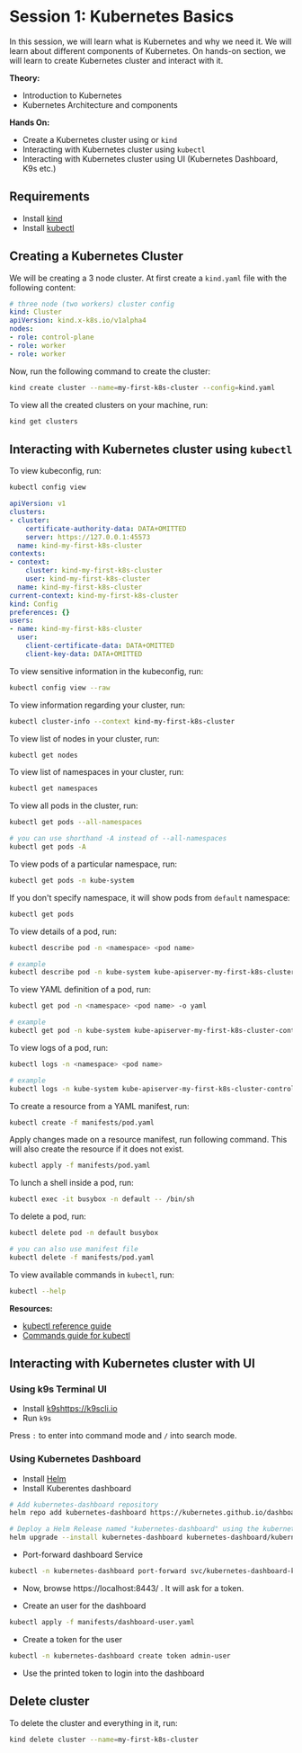 # Session 1: Kubernetes Basics

In this session, we will learn what is Kubernetes and why we need it. We will learn about different components of Kubernetes. On hands-on section, we will learn to create Kubernetes cluster and interact with it. 

**Theory:**
- Introduction to Kubernetes
- Kubernetes Architecture and components

**Hands On:**
- Create a Kubernetes cluster using or `kind`
- Interacting with Kubernetes cluster using `kubectl`
- Interacting with Kubernetes cluster using UI (Kubernetes Dashboard, K9s etc.)

## Requirements
- Install [kind](https://kind.sigs.k8s.io/docs/user/quick-start/)
- Install [kubectl](https://kubernetes.io/docs/tasks/tools/#kubectl)

## Creating a Kubernetes Cluster

We will be creating a 3 node cluster. At first create a `kind.yaml` file with the following content:

```yaml
# three node (two workers) cluster config
kind: Cluster
apiVersion: kind.x-k8s.io/v1alpha4
nodes:
- role: control-plane
- role: worker
- role: worker
```

Now, run the following command to create the cluster:

```bash
kind create cluster --name=my-first-k8s-cluster --config=kind.yaml
```

To view all the created clusters on your machine, run:
```bash
kind get clusters
```


## Interacting with Kubernetes cluster using `kubectl`

To view kubeconfig, run:
```bash
kubectl config view

```

```yaml
apiVersion: v1
clusters:
- cluster:
    certificate-authority-data: DATA+OMITTED
    server: https://127.0.0.1:45573
  name: kind-my-first-k8s-cluster
contexts:
- context:
    cluster: kind-my-first-k8s-cluster
    user: kind-my-first-k8s-cluster
  name: kind-my-first-k8s-cluster
current-context: kind-my-first-k8s-cluster
kind: Config
preferences: {}
users:
- name: kind-my-first-k8s-cluster
  user:
    client-certificate-data: DATA+OMITTED
    client-key-data: DATA+OMITTED
```

To view sensitive information in the kubeconfig, run:
```bash
kubectl config view --raw
```

To view information regarding your cluster, run:
```bash
kubectl cluster-info --context kind-my-first-k8s-cluster
```

  To view list of nodes in your cluster, run:
```bash
kubectl get nodes  
```

To view list of namespaces in your cluster, run:
```bash
kubectl get namespaces
```

To view all pods in the cluster, run:
  
```bash
kubectl get pods --all-namespaces

# you can use shorthand -A instead of --all-namespaces
kubectl get pods -A
```

To view pods of a particular namespace, run:

```bash
kubectl get pods -n kube-system
```

If you don't specify namespace, it will show pods from `default` namespace:
```bash
kubectl get pods
```

To view details of a pod, run:

```bash
kubectl describe pod -n <namespace> <pod name>

# example
kubectl describe pod -n kube-system kube-apiserver-my-first-k8s-cluster-control-plane 
```

To view YAML definition of a pod, run:

```bash
kubectl get pod -n <namespace> <pod name> -o yaml

# example
kubectl get pod -n kube-system kube-apiserver-my-first-k8s-cluster-control-plane -o yaml
```

To view logs of a pod, run:
```bash
kubectl logs -n <namespace> <pod name>

# example
kubectl logs -n kube-system kube-apiserver-my-first-k8s-cluster-control-plane
```

To create a resource from a YAML manifest, run:
```bash
kubectl create -f manifests/pod.yaml
```

Apply changes made on a resource manifest, run following command. This will also create the resource if it does not exist.
```bash
kubectl apply -f manifests/pod.yaml
```

To lunch a shell inside a pod, run:
```bash
kubectl exec -it busybox -n default -- /bin/sh 
```

To delete a pod, run:
```bash
kubectl delete pod -n default busybox

# you can also use manifest file
kubectl delete -f manifests/pod.yaml
```

To view available commands in `kubectl`, run:
```bash
kubectl --help
```


**Resources:**
- [kubectl reference guide](https://kubernetes.io/docs/reference/kubectl/quick-reference/)
- [Commands guide for kubectl](https://kubernetes.io/docs/reference/generated/kubectl/kubectl-commands)


## Interacting with Kubernetes cluster with UI

### Using k9s Terminal UI
- Install [k9s](https://k9scli.io)https://k9scli.io
- Run `k9s`

Press `:` to enter into command mode and `/` into search mode.

### Using Kubernetes Dashboard

- Install [Helm](https://helm.sh/docs/intro/install/)
- Install Kuberentes dashboard
  
```bash
# Add kubernetes-dashboard repository
helm repo add kubernetes-dashboard https://kubernetes.github.io/dashboard/

# Deploy a Helm Release named "kubernetes-dashboard" using the kubernetes-dashboard chart
helm upgrade --install kubernetes-dashboard kubernetes-dashboard/kubernetes-dashboard --create-namespace --namespace kubernetes-dashboard
```

- Port-forward dashboard Service

```bash
kubectl -n kubernetes-dashboard port-forward svc/kubernetes-dashboard-kong-proxy 8443:443
```

- Now, browse https://localhost:8443/ . It will ask for a token.

- Create an user for the dashboard
```bash
kubectl apply -f manifests/dashboard-user.yaml
```

- Create a token for the user
  
```bash
kubectl -n kubernetes-dashboard create token admin-user
```

- Use the printed token to login into the dashboard


## Delete cluster
To delete the cluster and everything in it, run:

```bash
kind delete cluster --name=my-first-k8s-cluster
```
